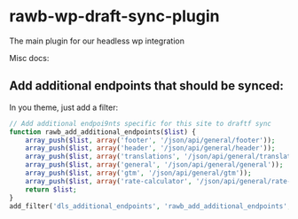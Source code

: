 # rawb-wp-draft-sync-plugin
The main plugin for our headless wp integration

Misc docs:

## Add additional endpoints that should be synced:

In you theme, just add a filter:

```php
// Add additional endpoi9nts specific for this site to draftf sync
function rawb_add_additional_endpoints($list) {
    array_push($list, array('footer', '/json/api/general/footer'));
    array_push($list, array('header', '/json/api/general/header'));
    array_push($list, array('translations', '/json/api/general/translations'));
    array_push($list, array('general', '/json/api/general/general'));
    array_push($list, array('gtm', '/json/api/general/gtm'));
    array_push($list, array('rate-calculator', '/json/api/general/rate-calculator'));
    return $list;
}
add_filter('dls_additional_endpoints', 'rawb_add_additional_endpoints', 10, 1);
```


